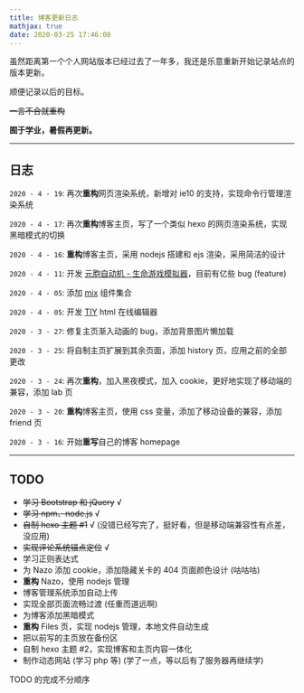 ```yaml
---
title: 博客更新日志
mathjax: true
date: 2020-03-25 17:46:08
---
```


虽然距离第一个个人网站版本已经过去了一年多，我还是乐意重新开始记录站点的版本更新。

顺便记录以后的目标。

<!-- more -->

~~一言不合就重构~~

**囿于学业，暑假再更新。**

---

## 日志

`2020 - 4 - 19`: 再次**重构**网页渲染系统，新增对 ie10 的支持，实现命令行管理渲染系统

`2020 - 4 - 17`: 再次**重构**博客主页，写了一个类似 hexo 的网页渲染系统，实现黑暗模式的切换

`2020 - 4 - 16`: **重构**博客主页，采用 nodejs 搭建和 ejs 渲染，采用简洁的设计

`2020 - 4 - 11`: 开发 [元胞自动机 - 生命游戏模拟器](https://lab.xecades.xyz/CA/)，目前有亿些 bug (feature)

`2020 - 4 - 05`: 添加 [mix](https://mix.xecades.xyz/) 组件集合

`2020 - 4 - 05`: 开发 [TIY](https://tiy.xecades.xyz/) html 在线编辑器

`2020 - 3 - 27`: 修复主页渐入动画的 bug，添加背景图片懒加载

`2020 - 3 - 25`: 将自制主页扩展到其余页面，添加 history 页，应用之前的全部更改

`2020 - 3 - 24`: 再次**重构**，加入黑夜模式，加入 cookie，更好地实现了移动端的兼容，添加 lab 页

`2020 - 3 - 20`: **重构**博客主页，使用 css 变量，添加了移动设备的兼容，添加 friend 页

`2020 - 3 - 16`: 开始**重写**自己的博客 homepage

---

## TODO

 - ~~学习 Bootstrap 和 jQuery~~ √
 - ~~学习 npm、node.js~~ √
 - ~~自制 hexo 主题 #1~~ √ (没错已经写完了，挺好看，但是移动端兼容性有点差，没应用)
 - ~~实现评论系统锚点定位~~ √
 - 学习正则表达式
 - 为 Nazo 添加 cookie，添加隐藏关卡的 404 页面颜色设计 (咕咕咕)
 - **重构** Nazo，使用 nodejs 管理
 - 博客管理系统添加自动上传
 - 实现全部页面流畅过渡 (任重而道远啊)
 - 为博客添加黑暗模式
 - **重构** Files 页，实现 nodejs 管理，本地文件自动生成
 - 把以前写的主页放在备份区
 - 自制 hexo 主题 #2，实现博客和主页内容一体化
 - 制作动态网站 (学习 php 等) (学了一点，等以后有了服务器再继续学)

TODO 的完成不分顺序